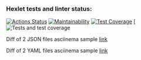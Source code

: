 ### Hexlet tests and linter status:

[![Actions Status](https://github.com/sirflyingv/frontend-project-46/workflows/hexlet-check/badge.svg)](https://github.com/sirflyingv/frontend-project-46/actions)
[![Maintainability](https://api.codeclimate.com/v1/badges/907c21406f66906d8c18/maintainability)](https://codeclimate.com/github/sirflyingv/frontend-project-46/maintainability)
[![Test Coverage](https://api.codeclimate.com/v1/badges/907c21406f66906d8c18/test_coverage)](https://codeclimate.com/github/sirflyingv/frontend-project-46/test_coverage)
[![Tests and test coverage](https://github.com/sirflyingv/frontend-project-46/actions/workflows/gh-actions-test.yml/badge.svg)

Diff of 2 JSON files asciinema sample [link](https://asciinema.org/a/xCQkcJKTUzYjQXw7hHAxkCUYu)

Diff of 2 YAML files asciinema sample [link](https://asciinema.org/a/0JILr63wJB7tvhH8RverpSFC2)
